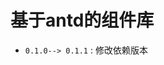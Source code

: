 <!--
 * @Author: your name
 * @Date: 2020-04-29 15:03:38
 * @LastEditTime: 2020-05-06 09:54:46
 * @LastEditors: Please set LastEditors
 * @Description: In User Settings Edit
 * @FilePath: /ncp-design/README.md
 -->

# 基于antd的组件库

* `0.1.0--> 0.1.1` : 修改依赖版本





























































































































































































































































































